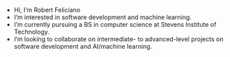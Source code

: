 - Hi, I’m Robert Feliciano
- I’m interested in software development and machine learning.
- I’m currently pursuing a BS in computer science at Stevens Institute of Technology.
- I’m looking to collaborate on intermediate- to advanced-level projects on software development and AI/machine learning.

<!---
robertfeliciano/robertfeliciano is a ✨ special ✨ repository because its `README.md` (this file) appears on your GitHub profile.
You can click the Preview link to take a look at your changes.
--->
